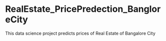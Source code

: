 # RealEstate_PricePredection_BangloreCity
This data science project predicts prices of Real Estate of Bangalore City 
